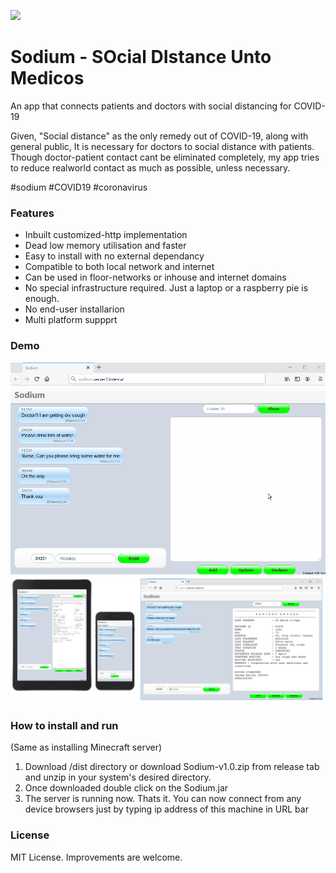 ![](icon.ico)
# Sodium - SOcial DIstance Unto Medicos
An app that connects patients and doctors with social distancing for COVID-19

Given, "Social distance" as the only remedy out of COVID-19, along with general public, It is necessary for doctors to social distance with patients. Though doctor-patient contact cant be eliminated completely, my app tries to reduce realworld contact as much as possible, unless necessary.

 #sodium #COVID19 #coronavirus
 
### Features
* Inbuilt customized-http implementation
* Dead low memory utilisation and faster
* Easy to install with no external dependancy
* Compatible to both local network and internet
* Can be used in floor-networks or inhouse and internet domains
* No special infrastructure required. Just a laptop or a raspberry pie is enough.
* No end-user installarion
* Multi platform suppprt

### Demo
![Sodium demo](demo.gif)
![](multi.png)
### How to install and run
(Same as installing Minecraft server)
1. Download /dist directory or download Sodium-v1.0.zip from release tab and unzip in your system's desired directory.
2. Once downloaded double click on the Sodium.jar
3. The server is running now. Thats it.
You can now connect from any device browsers just by typing ip address of this machine in URL bar

### License
MIT License. Improvements are welcome.

